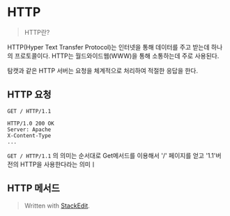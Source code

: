 # HTTP

>HTTP란?

HTTP(Hyper Text Transfer Protocol)는 인터넷을 통해 데이터를 주고 받는데 하나의 프로토콜이다. HTTP는 월드와이드웹(WWW)을 통해 소통하는데 주로 사용된다. 

탐캣과 같은 HTTP 서버는 요청을 체계적으로 처리하여 적절한 응답을 한다. 

## HTTP 요청

```
GET / HTTP/1.1

HTTP/1.0 200 OK
Server: Apache
X-Content-Type
...
```
`GET / HTTP/1.1` 의 의미는 순서대로 Get메서드를 이용해서 '/' 페이지를 얻고 '1.1'버전의 HTTP을 사용한다라는 의미ㅣ

## HTTP 메서드



> Written with [StackEdit](https://stackedit.io/).
<!--stackedit_data:
eyJoaXN0b3J5IjpbMTMxNzA5ODQ0Nyw3MzA5OTgxMTZdfQ==
-->